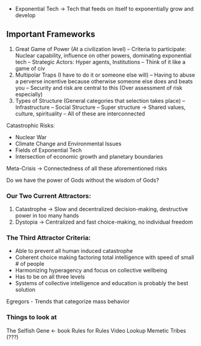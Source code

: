 - Exponential Tech → Tech that feeds on itself to exponentially grow and develop

## Important Frameworks
1. Great Game of Power (At a civilization level)
	– Criteria to participate: Nuclear capability, influence on other powers, dominating exponential tech
	– Strategic Actors: Hyper agents, Institutions
	– Think of it like a game of civ
2. Multipolar Traps (I have to do it or someone else will)
	–  Having to abuse a perverse incentive because otherwise someone else does and beats you
	– Security and risk are central to this (Over assessment of risk especially)
3. Types of Structure (General categories that selection takes place)
	– Infrastructure
	– Social Structure
	– Super structure → Shared values, culture, spirituality
	– All of these are interconnected

Catastrophic Risks:
- Nuclear War
- Climate Change and Environmental Issues
- Fields of Exponential Tech
- Intersection of economic growth and planetary boundaries

Meta-Crisis → Connectedness of all these aforementioned risks

Do we have the power of Gods without the wisdom of Gods?

### Our Two Current Attractors:
1. Catastrophe → Slow and decentralized decision-making, destructive power in too many hands
2. Dystopia → Centralized and fast choice-making, no individual freedom

### The Third Attractor Criteria:
- Able to prevent all human induced catastrophe
- Coherent choice making factoring total intelligence with speed of small # of people
- Harmonizing hyperagency and focus on collective wellbeing
- Has to be on all three levels
- Systems of collective intelligence and education is probably the best solution

Egregors - Trends that categorize mass behavior

### Things to look at
The Selfish Gene ← book
Rules for Rules Video
Lookup Memetic Tribes (???)